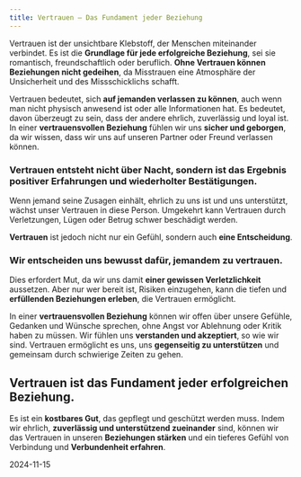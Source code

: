 ```yaml
---  
title: Vertrauen – Das Fundament jeder Beziehung
---
```

Vertrauen ist der unsichtbare Klebstoff, der Menschen miteinander verbindet. Es ist die **Grundlage für jede erfolgreiche Beziehung**, sei sie romantisch, freundschaftlich oder beruflich. **Ohne Vertrauen können Beziehungen nicht gedeihen**, da Misstrauen eine Atmosphäre der Unsicherheit und des Missschicklichs schafft.

Vertrauen bedeutet, sich **auf jemanden verlassen zu können**, auch wenn man nicht physisch anwesend ist oder alle Informationen hat. Es bedeutet, davon überzeugt zu sein, dass der andere ehrlich, zuverlässig und loyal ist. In einer **vertrauensvollen Beziehung** fühlen wir uns **sicher und geborgen**, da wir wissen, dass wir uns auf unseren Partner oder Freund verlassen können.

### Vertrauen entsteht nicht über Nacht, sondern ist das Ergebnis positiver Erfahrungen und wiederholter Bestätigungen. 

Wenn jemand seine Zusagen einhält, ehrlich zu uns ist und uns unterstützt, wächst unser Vertrauen in diese Person. Umgekehrt kann Vertrauen durch Verletzungen, Lügen oder Betrug schwer beschädigt werden.

**Vertrauen** ist jedoch nicht nur ein Gefühl, sondern auch **eine Entscheidung**. 

### Wir entscheiden uns bewusst dafür, jemandem zu vertrauen. 

Dies erfordert Mut, da wir uns damit **einer gewissen Verletzlichkeit** aussetzen. Aber nur wer bereit ist, Risiken einzugehen, kann die tiefen und **erfüllenden Beziehungen erleben**, die Vertrauen ermöglicht.

In einer **vertrauensvollen Beziehung** können wir offen über unsere Gefühle, Gedanken und Wünsche sprechen, ohne Angst vor Ablehnung oder Kritik haben zu müssen. Wir fühlen uns **verstanden und akzeptiert**, so wie wir sind. Vertrauen ermöglicht es uns, uns **gegenseitig zu unterstützen** und gemeinsam durch schwierige Zeiten zu gehen.

## Vertrauen ist das Fundament jeder erfolgreichen Beziehung. 

Es ist ein **kostbares Gut**, das gepflegt und geschützt werden muss. Indem wir ehrlich, **zuverlässig und unterstützend zueinander** sind, können wir das Vertrauen in unseren **Beziehungen stärken** und ein tieferes Gefühl von Verbindung und **Verbundenheit erfahren**.

2024-11-15